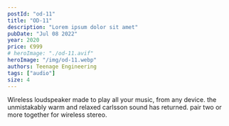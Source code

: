 ```yaml
---
postId: "od-11"
title: "OD-11"
description: "Lorem ipsum dolor sit amet"
pubDate: "Jul 08 2022"
year: 2020
price: €999
# heroImage: "./od-11.avif"
heroImage: "/img/od-11.webp"
authors: Teenage Engineering
tags: ["audio"]
size: 4
---
```


Wireless loudspeaker made to play all your music, from any device. the unmistakably warm and relaxed carlsson sound has returned. pair two or more together for wireless stereo.
